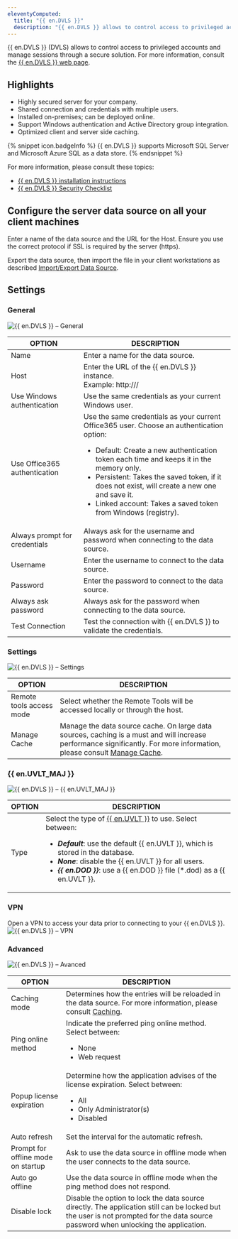 ```yaml
---
eleventyComputed:
  title: "{{ en.DVLS }}"
  description: "{{ en.DVLS }} allows to control access to privileged accounts and manage sessions through a secure solution. For more information, consult the {{ en.DVLS }} web page."
---
```

{{ en.DVLS }} (DVLS) allows to control access to privileged accounts and manage sessions through a secure solution. For more information, consult the [{{ en.DVLS }} web page](https://devolutions.net/server/).

## Highlights

* Highly secured server for your company.
* Shared connection and credentials with multiple users.
* Installed on-premises; can be deployed online.
* Support Windows authentication and Active Directory group integration.
* Optimized client and server side caching.

{% snippet icon.badgeInfo %}
{{ en.DVLS }} supports Microsoft SQL Server and Microsoft Azure SQL as a data store.
{% endsnippet %}

For more information, please consult these topics:

* [{{ en.DVLS }} installation instructions](/server/getting-started/installation/)
* [{{ en.DVLS }} Security Checklist](/server/getting-started/security-checklist/)

## Configure the server data source on all your client machines
Enter a name of the data source and the URL for the Host. Ensure you use the correct protocol if SSL is required by the server (https).

Export the data source, then import the file in your client workstations as described [Import/Export Data Source](/rdm/data-sources/import-export/).

## Settings

### General

![{{ en.DVLS }} – General](https://cdnweb.devolutions.net/docs/docs_en_rdm_windows_clip11355.png)

| OPTION                       | DESCRIPTION |
|------------------------------|-------------|
| Name                         | Enter a name for the data source. |
| Host                         | Enter the URL of the {{ en.DVLS }} instance. <br> Example: http://<hostname or IP address>/<instance name> |
| Use Windows authentication   | Use the same credentials as your current Windows user. |
| Use Office365 authentication | Use the same credentials as your current Office365 user. Choose an authentication option: <ul><li>Default: Create a new authentication token each time and keeps it in the memory only.</li><li>Persistent: Takes the saved token, if it does not exist, will create a new one and save it.</li><li>Linked account: Takes a saved token from Windows (registry).</li></ul> |
| Always prompt for credentials | Always ask for the username and password when connecting to the data source. |
| Username                     | Enter the username to connect to the data source. |
| Password                     | Enter the password to connect to the data source. |
| Always ask password          | Always ask for the password when connecting to the data source. |
| Test Connection              | Test the connection with {{ en.DVLS }} to validate the credentials. |


### Settings

![{{ en.DVLS }} – Settings](https://cdnweb.devolutions.net/docs/docs_en_rdm_windows_clip11356.png)

| OPTION                   | DESCRIPTION |
|--------------------------|-------------|
| Remote tools access mode | Select whether the Remote Tools will be accessed locally or through the host. |
| Manage Cache             | Manage the data source cache. On large data sources, caching is a must and will increase performance significantly. For more information, please consult [Manage Cache](/rdm/windows/data-sources/manage-cache/). |


### {{ en.UVLT_MAJ }}

![{{ en.DVLS }} – {{ en.UVLT_MAJ }}](https://cdnweb.devolutions.net/docs/docs_en_rdm_windows_clip3603.png)

| OPTION | DESCRIPTION |
|--------|-------------|
| Type   | Select the type of [{{ en.UVLT }}](/rdm/windows/data-sources/data-sources-types/advanced-data-sources/user-vault/) to use. Select between: <ul><li>***Default***: use the default {{ en.UVLT }}, which is stored in the database.</li><li>***None***: disable the {{ en.UVLT }} for all users.</li><li>***{{ en.DOD }}***: use a {{ en.DOD }} file (*.dod) as a {{ en.UVLT }}.</li></ul> |

### VPN

Open a VPN to access your data prior to connecting to your {{ en.DVLS }}.
![{{ en.DVLS }} – VPN](https://cdnweb.devolutions.net/docs/docs_en_rdm_windows_RDMWin2197.png)

### Advanced

![{{ en.DVLS }} – Avanced](https://cdnweb.devolutions.net/docs/docs_en_rdm_windows_clip10815.png)

| OPTION                          | DESCRIPTION |
|---------------------------------|-------------|
| Caching mode                    | Determines how the entries will be reloaded in the data source. For more information, please consult [Caching](/rdm/windows/data-sources/caching/).                        |
| Ping online method              | Indicate the preferred ping online method. Select between: <ul><li>None</li><li>Web request</li></ul> |
| Popup license expiration        | Determine how the application advises of the license expiration. Select between: <ul><li>All</li><li>Only Administrator(s)</li><li>Disabled</li></ul>                          |
| Auto refresh                    | Set the interval for the automatic refresh.                                                           |
| Prompt for offline mode on startup | Ask to use the data source in offline mode when the user connects to the data source.              |
| Auto go offline                 | Use the data source in offline mode when the ping method does not respond.                            |
| Disable lock                    | Disable the option to lock the data source directly. The application still can be locked but the user is not prompted for the data source password when unlocking the application.                                                                                                  |

